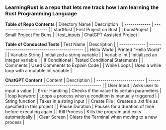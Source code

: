 ### LearningRust is a repo that lets me track how I am learning the Rust Programming Language

**Table of Repo Contents**
| Directory Name  | Description              |
| -------------   | ------------------------ |
| startRust       | First Project on Rust    |
| bunsProject     | Small Project For Buns   |
| test_inputs     | ChatGPT Assisted Project |

**Table of Conducted Tests**
| Test Name       | Description                                   |
| -------------   | --------------------------------------------- |
| Hello World     | Printed "Hello World"                         |
| Variable String | Initialized a string variable                 |
| Variable Int    | Initialized an integer variable               |
| If Conditional  | Tested Conditional Statements                 |
| Comments        | Used Comments to Explain Code                 |
| While Loops     | Used a while loop with a mutable int variable |

**ChatGPT Content**
| Content                  | Description                                            |
| ------------------------ | ------------------------------------------------------ |
| User Input               | Asks user to input a value                             |
| Error Handling           | Checks if the value fits certain parameters            |
| loop keyword             | Loops a process when a condition is manually triggered |
| String function          | Takes in a string input                                |
| Create File              | Creates a .txt file as specified in this project       |
| Pause Duration           | Pauses for a duration of time before executing again   |
| Kill Process             | Kills the program and exits automatically              |
| Clear Screen             | Clears the Terminal when moving to a new process       |
